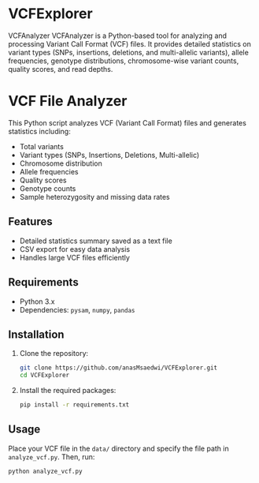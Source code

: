 # VCFExplorer
VCFAnalyzer VCFAnalyzer is a Python-based tool for analyzing and processing Variant Call Format (VCF) files. It provides detailed statistics on variant types (SNPs, insertions, deletions, and multi-allelic variants), allele frequencies, genotype distributions, chromosome-wise variant counts, quality scores, and read depths. 



# VCF File Analyzer

This Python script analyzes VCF (Variant Call Format) files and generates statistics including:
- Total variants
- Variant types (SNPs, Insertions, Deletions, Multi-allelic)
- Chromosome distribution
- Allele frequencies
- Quality scores
- Genotype counts
- Sample heterozygosity and missing data rates

## Features
- Detailed statistics summary saved as a text file
- CSV export for easy data analysis
- Handles large VCF files efficiently

## Requirements
- Python 3.x
- Dependencies: `pysam`, `numpy`, `pandas`

## Installation

1. Clone the repository:
    ```bash
    git clone https://github.com/anasMsaedwi/VCFExplorer.git
    cd VCFExplorer
    ```

2. Install the required packages:
    ```bash
    pip install -r requirements.txt
    ```

## Usage

Place your VCF file in the `data/` directory and specify the file path in `analyze_vcf.py`. Then, run:

```bash
python analyze_vcf.py

